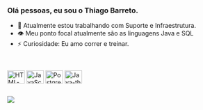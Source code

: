 ### Olá pessoas, eu sou o Thiago Barreto.

- 🔭 Atualmente estou trabalhando com Suporte e Infraestrutura.
- 👁️ Meu ponto focal atualmente são as linguagens Java e SQL
- ⚡ Curiosidade: Eu amo correr e treinar.

##

<div style="display: inline_block"><br>
  <img align="center" alt="HTML-th" height="30" width="40" src="https://cdn.jsdelivr.net/gh/devicons/devicon@latest/icons/python/python-original.svg">
  <img align="center" alt="JavaScript-th" height="30" width="40" src="https://cdn.jsdelivr.net/gh/devicons/devicon@latest/icons/javascript/javascript-original.svg">
  <img align="center" alt="Postgresql-th" height="30" width="40" src="https://cdn.jsdelivr.net/gh/devicons/devicon/icons/postgresql/postgresql-original.svg"> 
  <img align="center" alt="Java-th" height="30" width="40" src="https://cdn.jsdelivr.net/gh/devicons/devicon@latest/icons/java/java-original.svg">

  
</div>

##

<div>
  <a href="https://www.linkedin.com/in/thiago-barreto-3650311b8/" target="_blank"><img src="https://img.shields.io/badge/-LinkedIn-%230077B5?style=for-the-badge&logo=linkedin&logoColor=white" target="_blank"></a>
